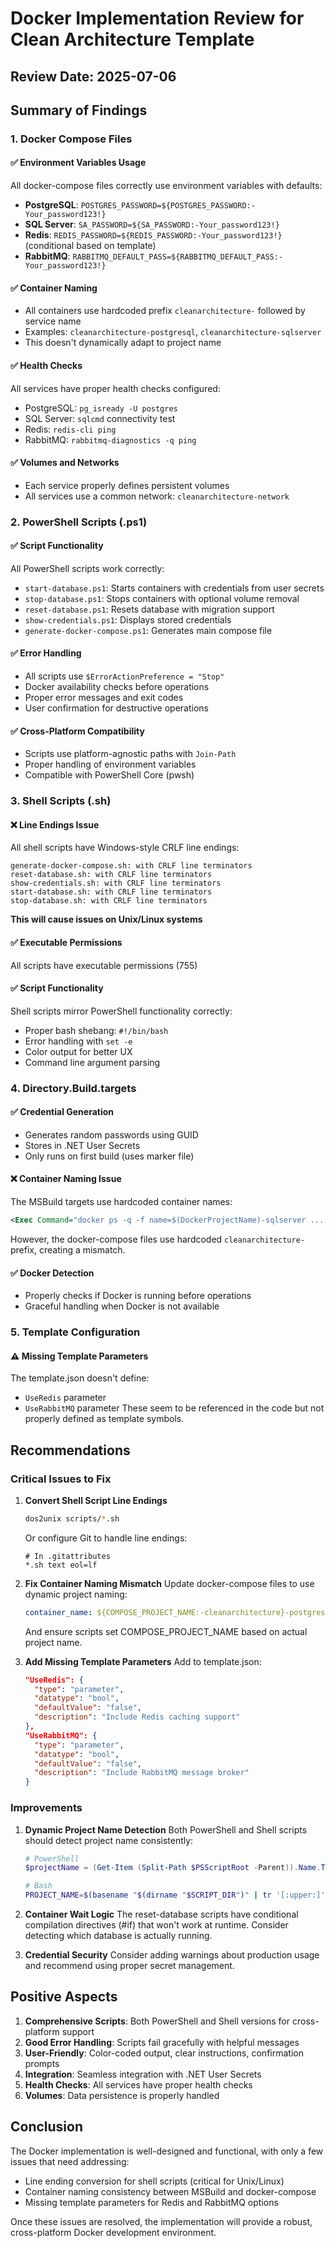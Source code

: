 # Docker Implementation Review for Clean Architecture Template

## Review Date: 2025-07-06

## Summary of Findings

### 1. Docker Compose Files

#### ✅ Environment Variables Usage
All docker-compose files correctly use environment variables with defaults:
- **PostgreSQL**: `POSTGRES_PASSWORD=${POSTGRES_PASSWORD:-Your_password123!}`
- **SQL Server**: `SA_PASSWORD=${SA_PASSWORD:-Your_password123!}`
- **Redis**: `REDIS_PASSWORD=${REDIS_PASSWORD:-Your_password123!}` (conditional based on template)
- **RabbitMQ**: `RABBITMQ_DEFAULT_PASS=${RABBITMQ_DEFAULT_PASS:-Your_password123!}`

#### ✅ Container Naming
- All containers use hardcoded prefix `cleanarchitecture-` followed by service name
- Examples: `cleanarchitecture-postgresql`, `cleanarchitecture-sqlserver`
- This doesn't dynamically adapt to project name

#### ✅ Health Checks
All services have proper health checks configured:
- PostgreSQL: `pg_isready -U postgres`
- SQL Server: `sqlcmd` connectivity test
- Redis: `redis-cli ping`
- RabbitMQ: `rabbitmq-diagnostics -q ping`

#### ✅ Volumes and Networks
- Each service properly defines persistent volumes
- All services use a common network: `cleanarchitecture-network`

### 2. PowerShell Scripts (.ps1)

#### ✅ Script Functionality
All PowerShell scripts work correctly:
- `start-database.ps1`: Starts containers with credentials from user secrets
- `stop-database.ps1`: Stops containers with optional volume removal
- `reset-database.ps1`: Resets database with migration support
- `show-credentials.ps1`: Displays stored credentials
- `generate-docker-compose.ps1`: Generates main compose file

#### ✅ Error Handling
- All scripts use `$ErrorActionPreference = "Stop"`
- Docker availability checks before operations
- Proper error messages and exit codes
- User confirmation for destructive operations

#### ✅ Cross-Platform Compatibility
- Scripts use platform-agnostic paths with `Join-Path`
- Proper handling of environment variables
- Compatible with PowerShell Core (pwsh)

### 3. Shell Scripts (.sh)

#### ❌ Line Endings Issue
All shell scripts have Windows-style CRLF line endings:
```
generate-docker-compose.sh: with CRLF line terminators
reset-database.sh: with CRLF line terminators
show-credentials.sh: with CRLF line terminators
start-database.sh: with CRLF line terminators
stop-database.sh: with CRLF line terminators
```
**This will cause issues on Unix/Linux systems**

#### ✅ Executable Permissions
All scripts have executable permissions (755)

#### ✅ Script Functionality
Shell scripts mirror PowerShell functionality correctly:
- Proper bash shebang: `#!/bin/bash`
- Error handling with `set -e`
- Color output for better UX
- Command line argument parsing

### 4. Directory.Build.targets

#### ✅ Credential Generation
- Generates random passwords using GUID
- Stores in .NET User Secrets
- Only runs on first build (uses marker file)

#### ❌ Container Naming Issue
The MSBuild targets use hardcoded container names:
```xml
<Exec Command="docker ps -q -f name=$(DockerProjectName)-sqlserver ...
```
However, the docker-compose files use hardcoded `cleanarchitecture-` prefix, creating a mismatch.

#### ✅ Docker Detection
- Properly checks if Docker is running before operations
- Graceful handling when Docker is not available

### 5. Template Configuration

#### ⚠️ Missing Template Parameters
The template.json doesn't define:
- `UseRedis` parameter
- `UseRabbitMQ` parameter
These seem to be referenced in the code but not properly defined as template symbols.

## Recommendations

### Critical Issues to Fix

1. **Convert Shell Script Line Endings**
   ```bash
   dos2unix scripts/*.sh
   ```
   Or configure Git to handle line endings:
   ```
   # In .gitattributes
   *.sh text eol=lf
   ```

2. **Fix Container Naming Mismatch**
   Update docker-compose files to use dynamic project naming:
   ```yaml
   container_name: ${COMPOSE_PROJECT_NAME:-cleanarchitecture}-postgresql
   ```
   And ensure scripts set COMPOSE_PROJECT_NAME based on actual project name.

3. **Add Missing Template Parameters**
   Add to template.json:
   ```json
   "UseRedis": {
     "type": "parameter",
     "datatype": "bool",
     "defaultValue": "false",
     "description": "Include Redis caching support"
   },
   "UseRabbitMQ": {
     "type": "parameter",
     "datatype": "bool",
     "defaultValue": "false",
     "description": "Include RabbitMQ message broker"
   }
   ```

### Improvements

1. **Dynamic Project Name Detection**
   Both PowerShell and Shell scripts should detect project name consistently:
   ```powershell
   # PowerShell
   $projectName = (Get-Item (Split-Path $PSScriptRoot -Parent)).Name.ToLower() -replace '[^a-z0-9]', ''
   ```
   ```bash
   # Bash
   PROJECT_NAME=$(basename "$(dirname "$SCRIPT_DIR")" | tr '[:upper:]' '[:lower:]' | sed 's/[^a-z0-9]//g')
   ```

2. **Container Wait Logic**
   The reset-database scripts have conditional compilation directives (#if) that won't work at runtime. Consider detecting which database is actually running.

3. **Credential Security**
   Consider adding warnings about production usage and recommend using proper secret management.

## Positive Aspects

1. **Comprehensive Scripts**: Both PowerShell and Shell versions for cross-platform support
2. **Good Error Handling**: Scripts fail gracefully with helpful messages
3. **User-Friendly**: Color-coded output, clear instructions, confirmation prompts
4. **Integration**: Seamless integration with .NET User Secrets
5. **Health Checks**: All services have proper health checks
6. **Volumes**: Data persistence is properly handled

## Conclusion

The Docker implementation is well-designed and functional, with only a few issues that need addressing:
- Line ending conversion for shell scripts (critical for Unix/Linux)
- Container naming consistency between MSBuild and docker-compose
- Missing template parameters for Redis and RabbitMQ options

Once these issues are resolved, the implementation will provide a robust, cross-platform Docker development environment.